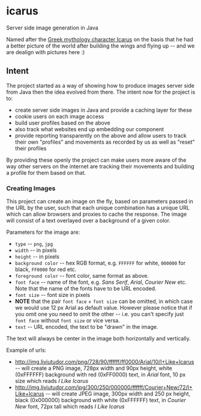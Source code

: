# icarus
Server side image generation in Java

Named after the [Greek mythology character Icarus](https://en.wikipedia.org/wiki/Icarus) on the basis that he had a better picture of the world after building the wings and flying up -- and we are dealign with pictures here :)

## Intent

The project started as a way of showing how to produce images server side from Java then the idea evolved from there.
The intent now for the project is to:

* create server side images in Java and provide a caching layer for these
* cookie users on each image access
* build user profiles based on the above
* also track what websites end up embedding our component
* provide reporting transparently on the above and allow users to track their own "profiles" and movements as recorded by us as well as "reset" their profiles

By providing these openly the project can make users more aware of the way other servers on the internet are tracking their movements and building a profile for them based on that.

### Creating Images

This project can create an image on the fly, based on parameters passed in the URL by the user, such that each unique combination has a unique URL which can allow browsers and proxies to cache the response. The image will consist of a text overlayed over a background of a given color. 

Parameters for the image are:

* `type` -- `png`, `jpg`
* `width` -- in pixels
* `height` -- in pixels
* `background color` -- hex RGB format, e.g. `FFFFFF` for white, `000000` for black, `FF0000` for red etc.
* `foreground color` -- font color, same format as above. 
* `font face` -- name of the font, e.g. *Sans Serif*, *Arial*, *Courier New* etc. Note that the name of the fonts have to be URL encoded. 
* `font size` -- font size in pixels
* **NOTE** that the pair `font face` + `font size` can be omitted, in which case we would use 12 px Arial as default value. However please notice that if you omit one you need to omit the other -- i.e. you can't specify just `font face` without `font size` or vice versa.
* `text` -- URL encoded, the text to be "drawn" in the image.

The text will always be center in the image both horizontally and vertically.

Example of urls:

* http://img.liviutudor.com/png/728/90/ffffff/ff0000/Arial/10/I+Like+Icarus -- will create a PNG image, 728px width and 90px height, white (0xFFFFFF) background with red (0xFF0000) text, in *Arial* font, 10 px size which reads *I Like Icarus*
* http://img.liviutudor.com/jpg/300/250/000000/ffffff/Courier+New/72/I+Like+Icarus -- will create JPEG image, 300px width and 250 px height, black (0x000000) background with white (0xFFFFFF) text, in *Courier New* font, 72px tall which reads *I Like Icarus*
 

